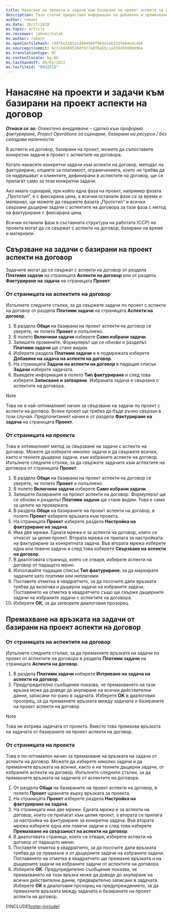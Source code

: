 ```yaml
---
title: Нанасяне на проекти и задачи към базирани на проект аспекти на договор – олекотено
description: Тази статия предоставя информация за добавяне и премахване на проекти и задачи към аспекти на договор.
author: rumant
ms.date: 10/27/2020
ms.topic: article
ms.reviewer: johnmichalak
ms.author: rumant
ms.openlocfilehash: c8075e3161acd904969f964e5ab32dfe04edc4b6
ms.sourcegitcommit: 6cfc50d89528df977a8f6a55c1ad39d99800d9b4
ms.translationtype: MT
ms.contentlocale: bg-BG
ms.lasthandoff: 06/03/2022
ms.locfileid: "8932513"
---
```

# <a name="map-projects-and-tasks-to-a-project-based-contract-line"></a>Нанасяне на проекти и задачи към базирани на проект аспекти на договор 

_**Отнася се за:** Олекотено внедряване – сделка към проформа фактуриране, Project Operations за сценарии, базирани на ресурси / без складови наличности_

В аспекти на договор, базирани на проект, можете да съпоставите конкретни задачи в проект с аспектите на договора.

Когато нанасяте конкретни задачи към аспекти на договор, методът на фактуриране, опциите за платимост, ограниченията, които не трябва да се надвишават и клиентите, дефинирани в аспектите на договор, ще се прилагат само за тези конкретни задачи.

Ако имате сценарий, при който една фаза на проект, например фазата „Прототип”, е с фиксирана цена, а всички останали фази са за време и материал, ще можете да свържете фазата „Прототип” и всички свързани дъщерни задачи с аспектите на договора за тази фаза с метод на фактуриране с фиксирана цена.

Всички останали фази в съставната структура на работата (ССР) на проекта могат да се свържат с аспекти на договор, базирани на време и материали.

## <a name="associate-tasks-to-project-based-contract-lines"></a>Свързване на задачи с базирани на проект аспекти на договор

Задачите могат да се свържат с аспекти на договор от раздела **Платими задачи** на страницата **Аспекти на договор** или от раздела **Фактуриране на задача** на страницата **Проект**.

### <a name="from-the-contract-line-page"></a>От страницата на аспектите на договор

Изпълнете следните стъпки, за да свържете задачи по проект с аспекти на договор от раздела **Платими задачи** на страницата **Аспекти на договор**.

1. В раздела **Общи** на базирани на проект аспекти на договор се уверете, че полето **Проект** е попълнено.
2. В полето **Включени задачи** изберете **Само избрани задачи**.
3. Запишете промените. Формулярът ще се обнови и разделът **Платими задачи** ще стане видим.
4. Изберете раздела **Платими задачи** и в подмрежата изберете **Добавяне на задача на аспекти на договор**.
5. На страницата **Задачи на аспекти на договор** в падащия списък **Задачи** изберете задачата. 
6. Въведете информация в полето **Тип фактуриране** и след това изберете **Записване и затваряне**. Избраната задача е свързана с аспектите на договора.

> [!NOTE]
> Това не е най-оптималният начин за свързване на задачи по проект с аспекти на договор. Всеки проект ще трябва да бъде ръчно свързан в този случай. Предпочитаният начин е от раздела **Фактуриране на задача** на страницата **Проект**.

### <a name="from-the-project-page"></a>От страницата на проекта

Това е оптималният метод за свързване на задачи с аспекти на договор. Можете да изберете няколко задачи и да свържете всички, както и техните дъщерни задачи, към избраните аспекти на договор. Изпълнете следните стъпки, за да свържете задачите към аспектите на договора от страницата **Проект**.

1. В раздела **Общи** на базирани на проект аспекти на договор се уверете, че полето **Проект** е попълнено.
2. В полето **Включени задачи** изберете **Само избрани задачи**.
3. Запишете базираните на проект аспекти на договор. Формулярът ще се обнови и разделът **Платими задачи** ще стане видим. Това е само за целите на проверката.
4. В раздела **Общи** на базираните на проект аспекти на договор, в полето **Проект** изберете връзката към проекта.
5. На страницата **Проект** изберете раздела **Настройка на фактуриране на задача**.
6. Има две мрежи. Едната мрежа е за аспекти на договор, които се отнасят за целия проект. Втората мрежа се прилага за настройката на фактуриране за конкретната задача. Във втората мрежа изберете една или повече задачи и след това изберете **Свързване на аспекти на договор**.
7. В диалоговата страница, която се отваря, изберете аспекти на договор от падащото меню.
8. Използвайте падащия списък **Тип фактуриране**, за да маркирате задачите като платими или неплатими.
9. Поставете отметка в квадратчето, за да посочите дали връзката трябва да включва и дъщерни задачи на избраните задачи. Поставянето на отметка в квадратчето също ще свърже дъщерните задачи на избраните задачи с аспектите на договора.
10. Изберете **ОК**, за да затворите диалоговия прозорец.

## <a name="unassociate-tasks-from-project-based-contract-lines"></a>Премахване на връзката на задачи от базирани на проект аспекти на договор

### <a name="from-the-contract-line-page"></a>От страницата на аспектите на договор

Изпълнете следните стъпки, за да премахнете връзката на задачи по проект от аспектите на договора в раздела **Платими задачи** на страницата **Аспекти на договор**.

1. В раздела **Платими задачи** изберете **Изтриване на задача на аспекти на договор**.
2. Предупредително съобщение показва, че премахването на тази връзка може да доведе до анулиране на всички действителни данни, записани по-рано в задачата. Изберете **OK** в диалоговия прозорец, за да премахнете връзката между задачата и базираните на проект аспекти на договор. 

> [!NOTE]
> Това не изтрива задачата от проекта. Вместо това премахва връзката на задачата от базираните на проект аспекти на договор.

### <a name="from-the-project-page"></a>От страницата на проекта

Това е по-оптимален начин за премахване на връзката на задачи от аспекти на договор. Можете да изберете няколко задачи и да премахнете връзката на всички, както и на техните дъщерни задачи, от избраните аспекти на договор. Изпълнете следните стъпки, за да премахнете връзката на задачите от аспектите на договора.

1. От раздела **Общи** на базираните на проект аспекти на договор, в полето **Проект** щракнете върху връзката за проекта.
2. На страницата **Проект** изберете раздела **Настройка на фактуриране на задача**.
3. На страницата има две мрежи. Едната мрежа е за аспекти на договор, които се прилагат към целия проект, а втората се прилага за настройка на фактуриране за конкретна задача. Във втората мрежа изберете една или повече задачи и след това изберете **Премахване на свързаност на аспекти на договор**.
4. В диалоговата страница, която се отваря, изберете аспекти на договор от падащото меню.
5. Поставете отметка в квадратчето, за да посочите дали връзката трябва да се премахне и от дъщерните задачи на избраните задачи. Поставянето на отметка в квадратчето ще премахне връзката и на дъщерните задачи на избраните задачи от аспектите на договора.
6. Изберете **OK**. Предупредително съобщение показва, че премахването на тази връзка може да доведе до анулиране на всички действителни данни, предварително записани в задачата. Изберете **OK** в диалоговия прозорец на предупреждението, за да премахнете връзката между задачата и базираните на проект аспекти на договор.


[!INCLUDE[footer-include](../../includes/footer-banner.md)]
